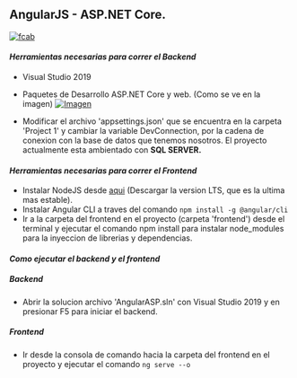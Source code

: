 ## AngularJS - ASP.NET Core.

[![fcab](https://www.hssanesteban.cl//fotos/galeria/4e6aad22772be1cdbda3de62b1588d62.png "fcab")](https://www.hssanesteban.cl//fotos/galeria/4e6aad22772be1cdbda3de62b1588d62.png "fcab")

#### *Herramientas necesarias para correr el Backend*
- Visual Studio 2019
- Paquetes de Desarrollo ASP.NET Core y web. (Como se ve en la imagen)
[![Imagen](https://i.ibb.co/Njqc6PK/Screenshot-2021-03-12-035731.png "Imagen")](https://i.ibb.co/Njqc6PK/Screenshot-2021-03-12-035731.png "Imagen")

- Modificar el archivo 'appsettings.json' que se encuentra en la carpeta 'Project 1' y cambiar la variable DevConnection, por la cadena de conexion con la base de datos que tenemos nosotros. El proyecto actualmente esta ambientado con **SQL SERVER.**

#### *Herramientas necesarias para correr el Frontend*
- Instalar NodeJS desde [aqui](https://nodejs.org/es/download/ "aqui") (Descargar la version LTS, que es la ultima mas estable).
- Instalar Angular CLI a traves del comando `npm install -g @angular/cli`
- Ir a la carpeta del frontend en el proyecto (carpeta 'frontend') desde el terminal y ejecutar el comando npm install para instalar node_modules para la inyeccion de librerias y dependencias.

#### *Como ejecutar el backend y el frontend*

##### *Backend*
- Abrir la solucion archivo 'AngularASP.sln' con Visual Studio 2019 y en presionar F5 para iniciar el backend.

 ##### *Frontend*
 - Ir desde la consola de comando hacia la carpeta del frontend en el proyecto y ejecutar el comando `ng serve --o`
